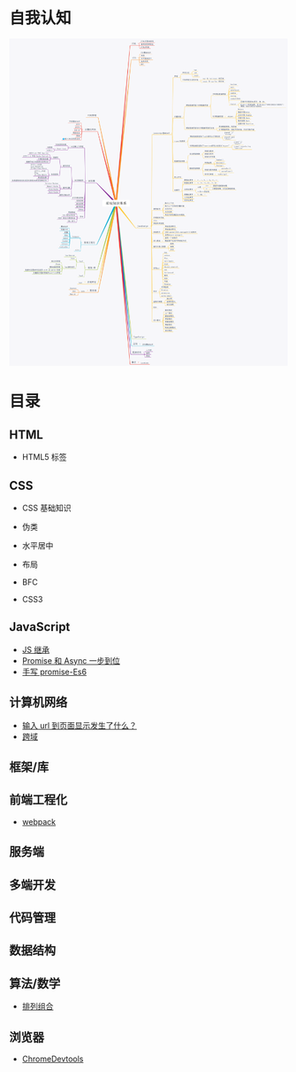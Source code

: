 # 自我认知

![知识体系](./resources/前端知识体系.png)

# 目录

## HTML

- HTML5 标签

## CSS

- CSS 基础知识

- 伪类

- 水平居中

- 布局

- BFC

- CSS3

## JavaScript

- [JS 继承](./JavaScript/JS继承.md)
- [Promise 和 Async 一步到位](./JavaScript/Promise和Async一步到位.md)
- [手写 promise-Es6](./JavaScript/promise.md)

## 计算机网络

- [输入 url 到页面显示发生了什么？](./计算机网络/url/url.md)
- [跨域](./计算机网络/跨域/index.md)

## 框架/库

## 前端工程化

- [webpack ](./前端工程化/webpack初上手.md)

## 服务端

## 多端开发

## 代码管理

## 数据结构

## 算法/数学

- [排列组合](./算法和数学/排列组合.md)

## 浏览器

- [ChromeDevtools](./浏览器/chrome-devtools.md)
